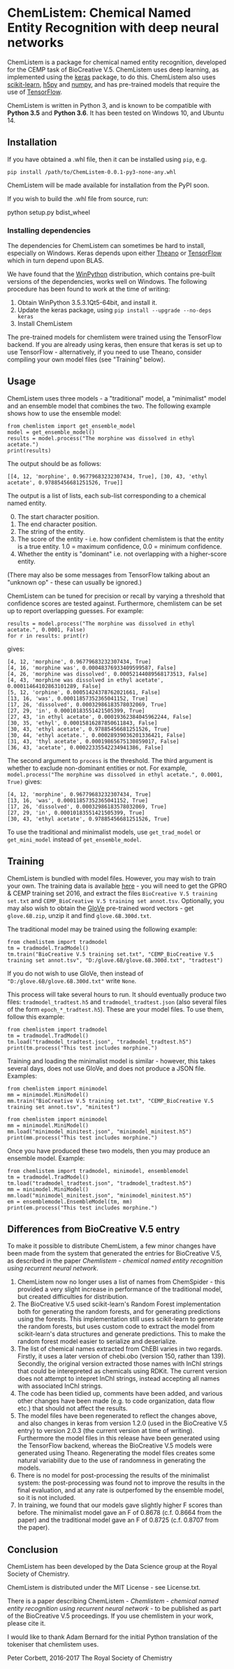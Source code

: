 # ChemListem: Chemical Named Entity Recognition with deep neural networks

ChemListem is a package for chemical named entity recognition, developed for the CEMP task of BioCreative V.5. ChemListem uses
deep learning, as implemented using the [keras](https://keras.io/) package, to do this. ChemListem also uses 
[scikit-learn](http://scikit-learn.org/stable/), [h5py](http://www.h5py.org/) and [numpy](http://www.numpy.org/), and has pre-trained
models that require the use of [TensorFlow](https://www.tensorflow.org/).

ChemListem is written in Python 3, and is known to be compatible with __Python 3.5__ and __Python 3.6__. It has been tested
on Windows 10, and Ubuntu 14.

## Installation

If you have obtained a .whl file, then it can be installed using `pip`, e.g.

    pip install /path/to/ChemListem-0.0.1-py3-none-any.whl

ChemListem will be made available for installation from the PyPI soon.

If you wish to build the .whl file from source, run:
   
   python setup.py bdist_wheel

### Installing dependencies

The dependencies for ChemListem can sometimes be hard to install, especially on Windows. Keras depends upon either 
[Theano](https://github.com/Theano) or [TensorFlow](https://www.tensorflow.org/) which in turn depend upon BLAS.

We have found that the [WinPython](http://winpython.github.io/) distribution, which contains pre-built versions of the dependencies,
works well on Windows. The following procedure has been found to work at the time of writing:

1. Obtain WinPython 3.5.3.1Qt5-64bit, and install it.
2. Update the keras package, using `pip install --upgrade --no-deps keras`
3. Install ChemListem

The pre-trained models for chemlistem were trained using the TensorFlow backend. If you are already using keras, then ensure
that keras is set up to use TensorFlow - alternatively, if you need to use Theano, consider compiling your own model files (see "Training"
below).

## Usage

ChemListem uses three models - a "traditional" model, a "minimalist" model and an ensemble model that combines the two. The following
example shows how to use the ensemble model:

    from chemlistem import get_ensemble_model
    model = get_ensemble_model()
    results = model.process("The morphine was dissolved in ethyl acetate.")
    print(results)


The output should be as follows:

    [[4, 12, 'morphine', 0.96779683232307434, True], [30, 43, 'ethyl acetate', 0.97885456681251526, True]]

The output is a list of lists, each sub-list corresponding to a chemical named entity.

0. The start character position.
1. The end character position.
2. The string of the entity.
3. The score of the entity - i.e. how confident chemlistem is that the entity is a true entity. 1.0 = maximum confidence, 0.0 = minimum
confidence.
4. Whether the entity is "dominant" i.e. not overlapping with a higher-score entity.

(There may also be some messages from TensorFlow talking about an "unknown op" - these can usually be ignored.)

ChemListem can be tuned for precision or recall by varying a threshold that confidence scores are tested against. Furthermore,
chemlistem can be set up to report overlapping guesses. For example:

    results = model.process("The morphine was dissolved in ethyl acetate.", 0.0001, False)
    for r in results: print(r)

gives:

    [4, 12, 'morphine', 0.96779683232307434, True]
    [4, 16, 'morphine was', 0.00048376933409599587, False]
    [4, 26, 'morphine was dissolved', 0.00052144089568173513, False]
    [4, 43, 'morphine was dissolved in ethyl acetate', 0.00011464102863101289, False]
    [5, 12, 'orphine', 0.00051424378762021661, False]
    [13, 16, 'was', 0.00011857352365041152, True]
    [17, 26, 'dissolved', 0.00032986183578032069, True]
    [27, 29, 'in', 0.00010183551421505399, True]
    [27, 43, 'in ethyl acetate', 0.00019362384045962244, False]
    [30, 35, 'ethyl', 0.00015816287850611843, False]
    [30, 43, 'ethyl acetate', 0.97885456681251526, True]
    [30, 44, 'ethyl acetate.', 0.00028939036201336421, False]
    [31, 43, 'thyl acetate', 0.00019865675130859017, False]
    [36, 43, 'acetate', 0.00022335542234941386, False]

The second argument to `process` is the threshold. The third argument is whether to exclude non-dominant entities or not. For example,
`model.process("The morphine was dissolved in ethyl acetate.", 0.0001, True)` gives:

    [4, 12, 'morphine', 0.96779683232307434, True]
    [13, 16, 'was', 0.00011857352365041152, True]
    [17, 26, 'dissolved', 0.00032986183578032069, True]
    [27, 29, 'in', 0.00010183551421505399, True]
    [30, 43, 'ethyl acetate', 0.97885456681251526, True]

To use the traditional and minimalist models, use `get_trad_model` or `get_mini_model` instead of `get_ensemble_model`.
	
## Training

ChemListem is bundled with model files. However, you may wish to train your own. The training data is available
[here](http://www.becalm.eu/pages/biocreative) - you will need to get the GPRO & CEMP training set 2016, and extract the files
`BioCreative V.5 training set.txt` and `CEMP_BioCreative V.5 training set annot.tsv`. Optionally, you may also wish to obtain the
[GloVe](https://nlp.stanford.edu/projects/glove/) pre-trained word vectors - get `glove.6B.zip`, unzip it and find `glove.6B.300d.txt`.

The traditional model may be trained using the following example:

    from chemlistem import tradmodel
	tm = tradmodel.TradModel()
    tm.train("BioCreative V.5 training set.txt", "CEMP_BioCreative V.5 training set annot.tsv", "D:/glove.6B/glove.6B.300d.txt", "tradtest")

If you do not wish to use GloVe, then instead of `"D:/glove.6B/glove.6B.300d.txt"` write `None`.
	
This process will take several hours to run. It should eventually produce two files: `tradmodel_tradtest.h5` and `tradmodel_tradtest.json`
(also several files of the form `epoch_*_tradtest.h5`). These are your model files. To use them, follow this example:

	from chemlistem import tradmodel
	tm = tradmodel.TradModel()
	tm.load("tradmodel_tradtest.json", "tradmodel_tradtest.h5")
	print(tm.process("This test includes morphine.")
	
Training and loading the minimalist model is similar - however, this takes several days, does not use GloVe, and does not produce a JSON
file. Examples:

    from chemlistem import minimodel
	mm = minimodel.MiniModel()
    mm.train("BioCreative V.5 training set.txt", "CEMP_BioCreative V.5 training set annot.tsv", "minitest")

    from chemlistem import minimodel
	mm = minimodel.MiniModel()
	mm.load("minimodel_minitest.json", "minimodel_minitest.h5")
	print(mm.process("This test includes morphine.")

Once you have produced these two models, then you may produce an ensemble model. Example:

	from chemlistem import tradmodel, minimodel, ensemblemodel
	tm = tradmodel.TradModel()
	tm.load("tradmodel_tradtest.json", "tradmodel_tradtest.h5")
	mm = minimodel.MiniModel()
	mm.load("minimodel_minitest.json", "minimodel_minitest.h5")
	em = ensemblemodel.EnsembleModel(tm, mm)
	print(em.process("This test includes morphine.")
	
## Differences from BioCreative V.5 entry

To make it possible to distribute ChemListem, a few minor changes have been made from the system that generated the entries
for BioCreative V.5, as described in the paper *Chemlistem - chemical named entity recognition using recurrent neural network*.

1. ChemListem now no longer uses a list of names from ChemSpider - this provided a very slight increase in performance of the
traditional model, but created difficulties for distribution.
2. The BioCreative V.5 used scikit-learn's Random Forest implementation both for generating the random forests, and for
generating predictions using the forests. This implementation still uses scikit-learn to generate the random forests, but
uses custom code to extract the model from scikit-learn's data structures and generate predictions. This to make the
random forest model easier to serialize and deserialize.
3. The list of chemical names extracted from ChEBI varies in two regards. Firstly, it uses a later version of chebi.obo (version 150,
rather than 139). Secondly, the original version extracted those names with InChI strings that could be interepreted as chemicals
using RDKit. The current version does not attempt to intepret InChI strings, instead accepting all names with associated InChI strings.
4. The code has been tidied up, comments have been added, and various other changes have been made (e.g. to code organization,
data flow etc.) that should not affect the results.
5. The model files have been regenerated to reflect the changes above, and also changes in keras from version 1.2.0 (used in the
BioCreative V.5 entry) to version 2.0.3 (the current version at time of writing). Furthermore the model files in this release have
been generated using the TensorFlow backend, whereas the BioCreative V.5 models were generated using Theano. Regenerating the
model files creates some natural variability due to the use of randomness in generating the models.
6. There is no model for post-processing the results of the minimalist system: the post-processing was found not to improve
the results in the final evaluation, and at any rate is outperfomed by the ensemble model, so it is not included.
7. In training, we found that our models gave slightly higher F scores than before. The minimalist model gave an F of 0.8678 (c.f. 0.8664
from the paper) and the traditional model gave an F of 0.8725 (c.f. 0.8707 from the paper).

## Conclusion

ChemListem has been developed by the Data Science group at the Royal Society of Chemistry.

ChemListem is distributed under the MIT License - see License.txt.

There is a paper describing ChemListem - *Chemlistem - chemical named entity recognition using recurrent neural network* - to be
published as part of the BioCreative V.5 proceedings. If you use chemlistem in your work, please cite it.

I would like to thank Adam Bernard for the initial Python translation of the tokeniser that chemlistem uses.

Peter Corbett, 2016-2017
The Royal Society of Chemistry